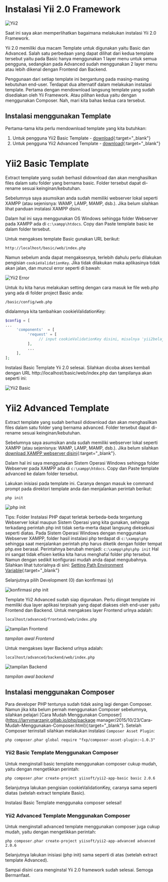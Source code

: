 # Instalasi Yii 2.0 Framework


![Yii2](https://1.bp.blogspot.com/-htYx9pASWbQ/VirsysuRT1I/AAAAAAAAFXI/mLEuJ8GfMr8/s1600/yii2framework-logo.jpg)

Saat ini saya akan memperlihatkan bagaimana melakukan instalasi Yii 2.0 Framework.

Yii 2.0 memiliki dua macam Template untuk digunakan yaitu Basic dan Advanced. Salah satu perbedaan yang dapat dilihat dari kedua template tersebut yaitu pada Basic hanya menggunakan 1 layer menu untuk semua pengguna, sedangkan pada Advanced sudah menggunakan 2 layer menu atau lebih dikenal dengan Frontend dan Backend.

Penggunaan dari setiap template ini bergantung pada masing-masing kebutuhan end-user. Terdapat dua alternatif dalam melakukan instalasi template. Pertama dengan mendownload langsung template yang sudah disediakan oleh Yii Framework. Atau pilihan kedua yaitu dengan menggunakan Composer. Nah, mari kita bahas kedua cara tersebut.
## Instalasi menggunakan Template
Pertama-tama kita perlu mendownload template yang kita butuhkan:
1. Untuk pengguna Yii2 Basic Template - [download](https://github.com/yiisoft/yii2/releases/download/2.0.6/yii-basic-app-2.0.6.tgz){:target="_blank"}
2. Untuk pengguna Yii2 Advanced Template - [download](https://github.com/yiisoft/yii2/releases/download/2.0.6/yii-advanced-app-2.0.6.tgz){:target="_blank"}

# Yii2 Basic Template
Extract template yang sudah berhasil didownload dan akan menghasilkan files dalam satu folder yang bernama basic. Folder tersebut dapat di-rename sesuai keinginan/kebutuhan.

Sebelumnya saya asumsikan anda sudah memiliki webserver lokal seperti XAMPP (atau sejenisnya: WAMP, LAMP, MAMP, dsb.). Jika belum silahkan lihat panduan instalasi XAMPP disini.

Dalam hal ini saya menggunakan OS Windows sehingga folder Webserver pada XAMPP ada di `c:\xampp\htdocs`. Copy dan Paste template basic ke dalam folder tersebut.

Untuk mengakses template Basic gunakan URL berikut:
```
http://localhost/basic/web/index.php
```

Namun sebelum anda dapat mengaksesnya, terlebih dahulu perlu dilakukan pengisian `cookieValidationKey`. Jika tidak dilakukan maka aplikasinya tidak akan jalan, dan muncul error seperti di bawah:

![Yii2 Error](https://1.bp.blogspot.com/-tSzB6EfyQiQ/VjiDAL0kSxI/AAAAAAAAFb0/FTs_1eltQGA/s640/basic_configure_cookieValidationKey.png)

Untuk itu kita harus melakukan setting dengan cara masuk ke file web.php yang ada di folder project Basic anda:
```
/basic/config/web.php
```

didalamnya kita tambahkan cookieValidationKey:
```php
$config = [
...
     'components'  = [
          'request' = [
               // input cookieValidationKey disini, misalnya 'yii2belajar' :)                    'cookieValidationKey' => 'yii2belajar',
          ],
          ...
     ],
];
```
Instalasi Basic Template Yii 2.0 selesai. Silahkan dicoba akses kembali dengan URL http://localhost/basic/web/index.php dan tampilanya akan seperti ini:

![Yii2 Basic](https://4.bp.blogspot.com/--ggOfefrRm4/VilVaZpPZNI/AAAAAAAAFUI/wkscbuXwBVM/s640/tampilan_awal_frontend.png)

# Yii2 Advanced Template
Extract template yang sudah berhasil didownload dan akan menghasilkan files dalam satu folder yang bernama advanced. Folder tersebut dapat di-rename sesuai keinginan/kebutuhan.

Sebelumnya saya asumsikan anda sudah memiliki webserver lokal seperti XAMPP (atau sejenisnya: WAMP, LAMP, MAMP, dsb.). Jika belum silahkan [download XAMPP webserver disini](https://www.apachefriends.org/download.html){:target="_blank"}.

Dalam hal ini saya menggunakan Sistem Operasi Windows sehingga folder Webserver pada XAMPP ada di `c:\xampp\htdocs`. Copy dan Paste template advanced ke dalam folder tersebut.

Lakukan inisiasi pada template ini. Caranya dengan masuk ke command prompt pada direktori template anda dan menjalankan perintah berikut:
```
php init
```
![php init](https://3.bp.blogspot.com/-XHCbIJhWU4w/VilUo6lEIzI/AAAAAAAAFTs/jOX5L3WgR80/s1600/php_init.png)

Tips:
Folder Instalasi PHP dapat terletak berbeda-beda tergantung Webserver lokal maupun Sistem Operasi yang kita gunakan, sehingga terkadang perintah php init tidak serta-merta dapat langsung dieksekusi seperti diatas. Pada Sistem Operasi Windows dengan menggunakan Webserver XAMPP, folder hasil instalasi php terdapat di `c:\xampp\php` sehingga saat menjalankan perintah php harus diketik dengan folder tempat php.exe berasal. Perintahnya berubah menjadi: `c:\xampp\php\php init` Hal ini sangat tidak efisien ketika kita harus menghafal folder php tersebut. Namun dengan sedikit konfigurasi mudah anda dapat mengubahnya. Silahkan lihat tutorialnya di sini: [Setting Path Environment Variable](#){:target="_blank"}

Selanjutnya pilih Development (0) dan konfirmasi (y)

![konfirmasi php init](https://2.bp.blogspot.com/-s6h3CetynpY/VilVXawxDlI/AAAAAAAAFT0/GE39JbpZwAc/s1600/choose_0_development.png)

Template Yii2 Advanced sudah siap digunakan. Perlu diingat template ini memiliki dua layer aplikasi terpisah yang dapat diakses oleh end-user yaitu Frontend dan Backend. Untuk mengakses layer Frontend urlnya adalah:
```
localhost/advanced/frontend/web/index.php
 ```
![tampilan Frontend](https://4.bp.blogspot.com/--ggOfefrRm4/VilVaZpPZNI/AAAAAAAAFUI/wkscbuXwBVM/s640/tampilan_awal_frontend.png)

*tampilan awal Frontend*

Untuk mengakses layer Backend urlnya adalah:
```
localhost/advanced/backend/web/index.php
```
![tampilan Backend](https://1.bp.blogspot.com/-KcvhW0Ty-XQ/VilVaE8bl9I/AAAAAAAAFUE/wnbiyZ4IfEE/s640/tampilan_awal_backend.png)

*tampilan awal backend*

## Instalasi menggunakan Composer

Para developer PHP tentunya sudah tidak asing lagi dengan Composer. Namun jika kita belum pernah menggunakan Composer sebelumnya, silahkan pelajari [Cara Mudah Menggunakan Composer](https://larrymarzanjr.gitlab.io/php/package manager/2015/10/23/Cara-Mudah-Menggunakan-Composer.html){:target="_blank"}. Setelah Composer terinstall silahkan melakukan instalasi `Composer Asset Plugin`:
```
php composer.phar global require "fxp/composer-asset-plugin:~1.0.3"
```

### Yii2 Basic Template Menggunakan Composer
Untuk menginstall basic template menggunakan composer cukup mudah, yaitu dengan mengetikkan perintah:
```
php composer.phar create-project yiisoft/yii2-app-basic basic 2.0.6
```
Selanjutnya lakukan pengisian cookieValidationKey, caranya sama seperti diatas (setelah extract template Basic).

Instalasi Basic Template menggunaka composer selesai!

### Yii2 Advanced Template Menggunakan Composer
Untuk menginstall advanced template menggunakan composer juga cukup mudah, yaitu dengan mengetikkan perintah:
```
php composer.phar create-project yiisoft/yii2-app-advanced advanced 2.0.6
```
Selanjutnya lakukan inisiasi (php init) sama seperti di atas (setelah extract template Advanced).

Sampai disini cara menginstal Yii 2.0 framework sudah selesai. Semoga Bermanfaat.

